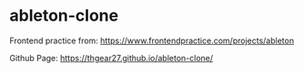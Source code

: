 # ableton-clone

Frontend practice from: https://www.frontendpractice.com/projects/ableton

Github Page: https://thgear27.github.io/ableton-clone/

